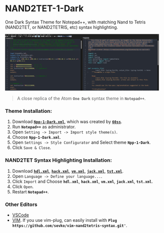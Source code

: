 # NAND2TET-1-Dark
One Dark Syntax Theme for Notepad++, with matching Nand to Tetris (NAND2TET, or NAND2TETRIS, etc) syntax highlighting.

![Npp-1-Dark](https://raw.githubusercontent.com/AvivYaish/NAND2TET-1-Dark/master/screenshot.jpg)
> A close replica of the Atom **`One Dark`** syntax theme in **`Notepad++`**.

### Theme Installation:
1. Download [**`Npp-1-Dark.xml`**](https://raw.githubusercontent.com/AvivYaish/NAND2TET-1-Dark/master/Npp-1-Dark.xml), which was created by [**`60ss`**](https://github.com/60ss/Npp-1-Dark).
2. Run **`Notepad++`** as administrator.
3. Open `Setting -> Import -> Import style theme(s)`.
4. Choose **`Npp-1-Dark.xml`**.
5. Open `Settings -> Style Configurator` and Select theme **`Npp-1-Dark`**.
6. Click `Save & Close`.

### NAND2TET Syntax Highlighting Installation:
1. Download [**`hdl.xml`**](https://raw.githubusercontent.com/AvivYaish/NAND2TET-1-Dark/master/hdl.xml), [**`hack.xml`**](https://raw.githubusercontent.com/AvivYaish/NAND2TET-1-Dark/master/hack.xml), [**`vm.xml`**](https://raw.githubusercontent.com/AvivYaish/NAND2TET-1-Dark/master/vm.xml), [**`jack.xml`**](https://raw.githubusercontent.com/AvivYaish/NAND2TET-1-Dark/master/jack.xml), [**`tst.xml`**](https://raw.githubusercontent.com/AvivYaish/NAND2TET-1-Dark/master/tst.xml).
2. Open `Language -> Define your language...`.
3. Click `Import` and Choose **`hdl.xml`**, **`hack.xml`**, **`vm.xml`**, **`jack.xml`**, **`tst.xml`**.
4. Click `Open`.
4. Restart **`Notepad++`**.

### Other Editors
- [VSCode](https://marketplace.visualstudio.com/items?itemName=loyio.Nand2Tetris-vscode)
- [VIM](https://github.com/sevko/vim-nand2tetris-syntax). If you use vim-plug, can easily install with **`Plug https://github.com/sevko/vim-nand2tetris-syntax.git'`**.
